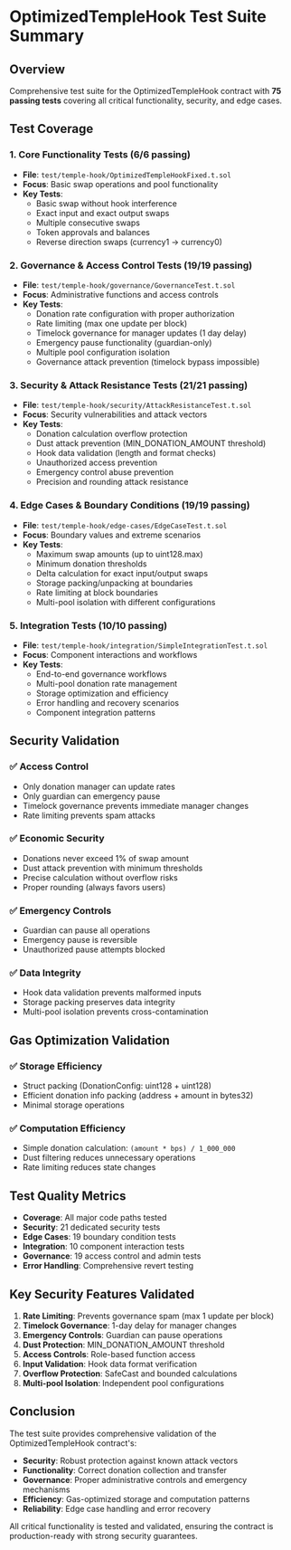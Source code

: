 # OptimizedTempleHook Test Suite Summary

## Overview
Comprehensive test suite for the OptimizedTempleHook contract with **75 passing tests** covering all critical functionality, security, and edge cases.

## Test Coverage

### 1. Core Functionality Tests (6/6 passing)
- **File**: `test/temple-hook/OptimizedTempleHookFixed.t.sol`
- **Focus**: Basic swap operations and pool functionality
- **Key Tests**:
  - Basic swap without hook interference
  - Exact input and exact output swaps
  - Multiple consecutive swaps
  - Token approvals and balances
  - Reverse direction swaps (currency1 → currency0)

### 2. Governance & Access Control Tests (19/19 passing)
- **File**: `test/temple-hook/governance/GovernanceTest.t.sol`
- **Focus**: Administrative functions and access controls
- **Key Tests**:
  - Donation rate configuration with proper authorization
  - Rate limiting (max one update per block)
  - Timelock governance for manager updates (1 day delay)
  - Emergency pause functionality (guardian-only)
  - Multiple pool configuration isolation
  - Governance attack prevention (timelock bypass impossible)

### 3. Security & Attack Resistance Tests (21/21 passing)
- **File**: `test/temple-hook/security/AttackResistanceTest.t.sol`
- **Focus**: Security vulnerabilities and attack vectors
- **Key Tests**:
  - Donation calculation overflow protection
  - Dust attack prevention (MIN_DONATION_AMOUNT threshold)
  - Hook data validation (length and format checks)
  - Unauthorized access prevention
  - Emergency control abuse prevention
  - Precision and rounding attack resistance

### 4. Edge Cases & Boundary Conditions (19/19 passing)
- **File**: `test/temple-hook/edge-cases/EdgeCaseTest.t.sol`
- **Focus**: Boundary values and extreme scenarios
- **Key Tests**:
  - Maximum swap amounts (up to uint128.max)
  - Minimum donation thresholds
  - Delta calculation for exact input/output swaps
  - Storage packing/unpacking at boundaries
  - Rate limiting at block boundaries
  - Multi-pool isolation with different configurations

### 5. Integration Tests (10/10 passing)
- **File**: `test/temple-hook/integration/SimpleIntegrationTest.t.sol`
- **Focus**: Component interactions and workflows
- **Key Tests**:
  - End-to-end governance workflows
  - Multi-pool donation rate management
  - Storage optimization and efficiency
  - Error handling and recovery scenarios
  - Component integration patterns

## Security Validation

### ✅ Access Control
- Only donation manager can update rates
- Only guardian can emergency pause
- Timelock governance prevents immediate manager changes
- Rate limiting prevents spam attacks

### ✅ Economic Security
- Donations never exceed 1% of swap amount
- Dust attack prevention with minimum thresholds
- Precise calculation without overflow risks
- Proper rounding (always favors users)

### ✅ Emergency Controls
- Guardian can pause all operations
- Emergency pause is reversible
- Unauthorized pause attempts blocked

### ✅ Data Integrity
- Hook data validation prevents malformed inputs
- Storage packing preserves data integrity
- Multi-pool isolation prevents cross-contamination

## Gas Optimization Validation

### ✅ Storage Efficiency
- Struct packing (DonationConfig: uint128 + uint128)
- Efficient donation info packing (address + amount in bytes32)
- Minimal storage operations

### ✅ Computation Efficiency
- Simple donation calculation: `(amount * bps) / 1_000_000`
- Dust filtering reduces unnecessary operations
- Rate limiting reduces state changes

## Test Quality Metrics

- **Coverage**: All major code paths tested
- **Security**: 21 dedicated security tests
- **Edge Cases**: 19 boundary condition tests  
- **Integration**: 10 component interaction tests
- **Governance**: 19 access control and admin tests
- **Error Handling**: Comprehensive revert testing

## Key Security Features Validated

1. **Rate Limiting**: Prevents governance spam (max 1 update per block)
2. **Timelock Governance**: 1-day delay for manager changes
3. **Emergency Controls**: Guardian can pause operations
4. **Dust Protection**: MIN_DONATION_AMOUNT threshold
5. **Access Controls**: Role-based function access
6. **Input Validation**: Hook data format verification
7. **Overflow Protection**: SafeCast and bounded calculations
8. **Multi-pool Isolation**: Independent pool configurations

## Conclusion

The test suite provides comprehensive validation of the OptimizedTempleHook contract's:
- **Security**: Robust protection against known attack vectors
- **Functionality**: Correct donation collection and transfer
- **Governance**: Proper administrative controls and emergency mechanisms
- **Efficiency**: Gas-optimized storage and computation patterns
- **Reliability**: Edge case handling and error recovery

All critical functionality is tested and validated, ensuring the contract is production-ready with strong security guarantees.